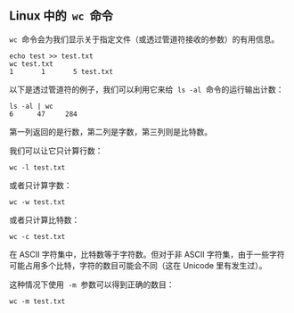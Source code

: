 ## Linux 中的  `wc`  命令

`wc`  命令会为我们显示关于指定文件（或透过管道符接收的参数）的有用信息。

```
echo test >> test.txt
wc test.txt
1       1       5 test.txt
```

以下是透过管道符的例子，我们可以利用它来给  `ls -al`  命令的运行输出计数：

```
ls -al | wc
6      47     284
```

第一列返回的是行数，第二列是字数，第三列则是比特数。

我们可以让它只计算行数：

```
wc -l test.txt
```

或者只计算字数：

```
wc -w test.txt
```

或者只计算比特数：

```
wc -c test.txt
```

在 ASCII 字符集中，比特数等于字符数。但对于非 ASCII 字符集，由于一些字符可能占用多个比特，字符的数目可能会不同（这在 Unicode 里有发生过）。

这种情况下使用  `-m`  参数可以得到正确的数目：

```
wc -m test.txt
```
